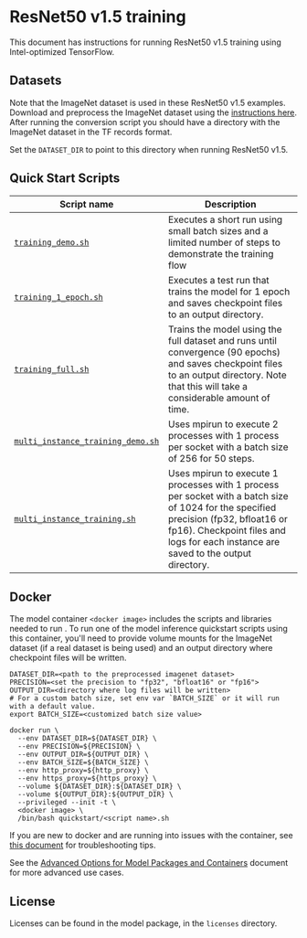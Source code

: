 <!--- 0. Title -->
# ResNet50 v1.5 training

<!-- 10. Description -->

This document has instructions for running ResNet50 v1.5 training
using Intel-optimized TensorFlow.


<!--- 30. Datasets -->
## Datasets

Note that the ImageNet dataset is used in these ResNet50 v1.5 examples.
Download and preprocess the ImageNet dataset using the [instructions here](https://github.com/IntelAI/models/blob/master/datasets/imagenet/README.md).
After running the conversion script you should have a directory with the
ImageNet dataset in the TF records format.

Set the `DATASET_DIR` to point to this directory when running ResNet50 v1.5.

<!--- 40. Quick Start Scripts -->
## Quick Start Scripts

| Script name | Description |
|-------------|-------------|
| [`training_demo.sh`](/quickstart/image_recognition/tensorflow/resnet50v1_5/training/cpu/training_demo.sh) | Executes a short run using small batch sizes and a limited number of steps to demonstrate the training flow |
| [`training_1_epoch.sh`](/quickstart/image_recognition/tensorflow/resnet50v1_5/training/cpu/training_1_epoch.sh) | Executes a test run that trains the model for 1 epoch and saves checkpoint files to an output directory. |
| [`training_full.sh`](/quickstart/image_recognition/tensorflow/resnet50v1_5/training/cpu/training_full.sh) | Trains the model using the full dataset and runs until convergence (90 epochs) and saves checkpoint files to an output directory. Note that this will take a considerable amount of time. |
| [`multi_instance_training_demo.sh`](/quickstart/image_recognition/tensorflow/resnet50v1_5/training/cpu/multi_instance_training_demo.sh) | Uses mpirun to execute 2 processes with 1 process per socket with a batch size of 256 for 50 steps. |
| [`multi_instance_training.sh`](/quickstart/image_recognition/tensorflow/resnet50v1_5/training/cpu/multi_instance_training.sh) | Uses mpirun to execute 1 processes with 1 process per socket with a batch size of 1024 for the specified precision (fp32, bfloat16 or fp16). Checkpoint files and logs for each instance are saved to the output directory.|

## Docker

The model container `<docker image>` includes the scripts
and libraries needed to run <model name> <mode>. To run one of the model
inference quickstart scripts using this container, you'll need to provide volume mounts for
the ImageNet dataset (if a real dataset is being used) and an output directory where
checkpoint files will be written.

```
DATASET_DIR=<path to the preprocessed imagenet dataset>
PRECISION=<set the precision to "fp32", "bfloat16" or "fp16">
OUTPUT_DIR=<directory where log files will be written>
# For a custom batch size, set env var `BATCH_SIZE` or it will run with a default value.
export BATCH_SIZE=<customized batch size value>

docker run \
  --env DATASET_DIR=${DATASET_DIR} \
  --env PRECISION=${PRECISION} \
  --env OUTPUT_DIR=${OUTPUT_DIR} \
  --env BATCH_SIZE=${BATCH_SIZE} \
  --env http_proxy=${http_proxy} \
  --env https_proxy=${https_proxy} \
  --volume ${DATASET_DIR}:${DATASET_DIR} \
  --volume ${OUTPUT_DIR}:${OUTPUT_DIR} \
  --privileged --init -t \
  <docker image> \
  /bin/bash quickstart/<script name>.sh
```

If you are new to docker and are running into issues with the container,
see [this document](https://github.com/IntelAI/models/tree/master/docs/general/docker.md)
for troubleshooting tips.

<!-- 61. Advanced Options -->

See the [Advanced Options for Model Packages and Containers](/quickstart/common/tensorflow/ModelPackagesAdvancedOptions.md)
document for more advanced use cases.

<!--- 80. License -->
## License

Licenses can be found in the model package, in the `licenses` directory.

